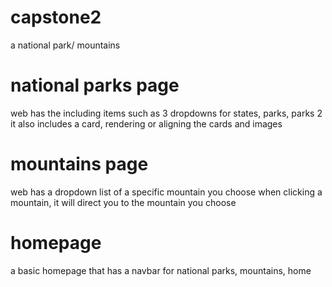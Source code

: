 # capstone2
 a national park/ mountains
 # national parks page
 web has the including items such as 3 dropdowns for states, parks, parks 2
 it also includes a card, rendering or aligning the cards and images
 # mountains page
 web has a dropdown list of a specific mountain you choose
 when clicking a mountain, it will direct you to the mountain you choose
 # homepage
 a basic homepage that has a navbar for national parks, mountains, home

